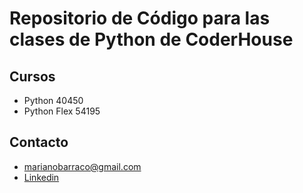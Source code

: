 # Repositorio de Código para las clases de Python de CoderHouse

## Cursos

* Python 40450
* Python Flex 54195

## Contacto

* marianobarraco@gmail.com
* [Linkedin](https://www.linkedin.com/in/marianobarraco/)